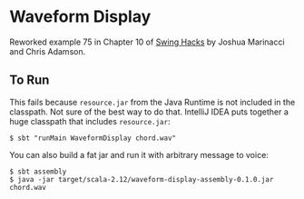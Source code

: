 # Waveform Display

Reworked example 75 in Chapter 10 of [Swing Hacks](http://shop.oreilly.com/product/9780596009076.do) 
by Joshua Marinacci and Chris Adamson.

## To Run
This fails because `resource.jar` from the Java Runtime is not included in the classpath. 
Not sure of the best way to do that.
IntelliJ IDEA puts together a huge classpath that includes `resource.jar`:

    $ sbt "runMain WaveformDisplay chord.wav"

You can also build a fat jar and run it with arbitrary message to voice:

    $ sbt assembly
    $ java -jar target/scala-2.12/waveform-display-assembly-0.1.0.jar chord.wav
